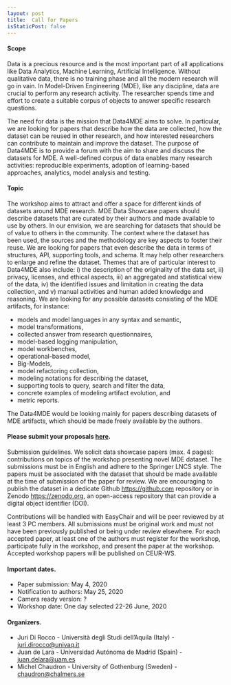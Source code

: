 ```yaml
---
layout: post
title:  Call for Papers
isStaticPost: false
---
```

#### Scope

Data is a precious resource and is the most important part of all applications like Data Analytics, Machine Learning, Artificial Intelligence. Without qualitative data, there is no training phase and all the modern research will go in vain. In Model-Driven Engineering (MDE), like any discipline, data are crucial to perform any research activity. The researcher spends time and effort to create a suitable corpus of objects to answer specific research questions. 

The need for data is the mission that Data4MDE aims to solve.  In particular,  we are looking for papers that describe how the data are collected, how the dataset can be reused in other research, and how interested researchers can contribute to maintain and improve the dataset. The purpose of Data4MDE is to provide a forum with the aim to share and discuss the datasets for MDE. A well-defined corpus of data enables many research activities: reproducible experiments, adoption of learning-based approaches, analytics, model analysis and testing. 

#### Topic
The workshop aims to attract and offer a space for different kinds of datasets around MDE research. MDE Data Showcase papers should describe datasets that are curated by their authors and made available to use by others. In our envision, we are searching for datasets that should be of value to others in the community. The context where the dataset has been used, the sources and the methodology are key aspects to foster their reuse. We are looking for papers that even describe the data in terms of structures, API, supporting tools, and schema.  It may help other researchers to enlarge and refine the dataset. Themes that are of particular interest to Data4MDE  also include: i) the description of the originality of the data set, ii) privacy,  licenses, and ethical aspects, iii) an aggregated and statistical view of the data, iv) the identified issues and limitation in creating the data collection,  and v) manual activities and human added knowledge and reasoning.
We are looking for any possible datasets consisting of the MDE artifacts, for instance:

* models and model languages in any syntax and semantic,
* model transformations,
* collected answer from research questionnaires,
* model-based logging manipulation,
* model workbenches,
* operational-based model,
* Big-Models,
* model refactoring collection,
* modeling notations for describing the dataset,
* supporting tools to query, search and filter the data,
* concrete examples of  modeling artifact evolution, and
* metric reports.
 
 The Data4MDE would be looking mainly for papers describing datasets of MDE artifacts, which should be made freely available by the authors.
  
#### Please submit your proposals [here]( https://easychair.org/conferences/?conf=??).

Submission guidelines. We solicit data showcase papers (max. 4 pages): contributions on topics of the workshop presenting novel MDE dataset.
The submissions must be in English and adhere to the Springer LNCS style.
The papers must be associated with the dataset that should be made available at the time of submission of the paper for review. We are encouraging to publish the dataset in a dedicate Github https://github.com repository or in Zenodo https://zenodo.org, an open-access repository that can provide a digital object identifier (DOI).

Contributions will be handled with EasyChair and will be peer reviewed by at least 3 PC members. 
All submissions must be original work and must not have been previously published or being under review elsewhere. For each accepted paper, at least one of the authors must register for the workshop, participate fully in the workshop, and present the paper at the workshop. Accepted workshop papers will be published on CEUR-WS.

#### Important dates.
* Paper submission: May 4, 2020
* Notification to authors: May 25, 2020
* Camera ready version: ?
* Workshop date: One day selected 22-26 June, 2020


#### Organizers.

* Juri Di Rocco - Università degli Studi dell’Aquila (Italy) - juri.dirocco@univaq.it 
* Juan de Lara - Universidad  Autónoma  de Madrid (Spain) - juan.delara@uam.es
* Michel Chaudron - University of Gothenburg (Sweden) - chaudron@chalmers.se 